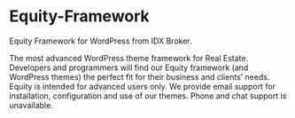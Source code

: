 # Equity-Framework
Equity Framework for WordPress from IDX Broker.

The most advanced WordPress theme framework for Real Estate.
Developers and programmers will find our Equity framework (and WordPress themes) the perfect fit for their business and clients’ needs.
Equity is intended for advanced users only. We provide email support for installation, configuration and use of our themes. 
Phone and chat support is unavailable.
